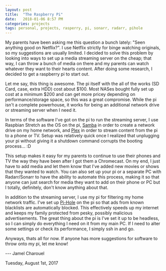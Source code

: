 ```yaml
---
layout: post
title:  "The Raspberry Pi"
date:   2018-01-06 8:57 PM
categories: projects
tags: personal, projects, rasperry, pi, sonarr, radarr, pihole
---
```


   My parents have been asking me this question a bunch lately: "Seen anything good on Netflix?". I use Netflix strictly for binge watching originals, so my suggestions are usually limited. I decided to solve this problem by looking into ways to set up a media streaming server on the cheap; that way, I can throw a bunch of media on there and my parents can watch whatever they want to their hearts content. After doing some research, I decided to get a raspberry pi to start out. 

   Let me say, this thing is awesome. The pi itself with the all of the works (SD Card, case, extra HDD) cost about $100. Most NASes bought fully set up cost at a minimum $200 and can get more pricey depending on performance/storage space, so this was a great compromise. While the pi isn't a complete powerhouse, it works for being an additional network drive or streaming server when I need it.

   In terms of the software I've got on the pi to run the streaming server, I use Raspbian Stretch as the OS on the pi, [Samba](https://www.raspberrypi.org/magpi/samba-file-server/) in order to create a network drive on my home network, and [Plex](https://www.plex.tv) in order to stream content from the pi to a phone or TV. Setup was relatively quick once I realized that unplugging your pi without giving it a shutdown command corrupts the booting process... :D

   This setup makes it easy for my parents to continue to use their phones and TV the way they have been after I got them a Chromecast. On my end, I just have to add media and let them know that I've added new movies or shows that they wanted to watch. You can also set up your pi or a separate PC with Radarr/Sonarr to have the ability to automate this process, making it so that anyone can just search for media they want to add on their phone or PC but I totally, definitely, don't know anything about that.

   In addition to the streaming server, I use my pi for filtering my home network traffic. I've set up [Pi-Hole](https://pi-hole.net/) on the pi so that ads from known blacklists are automatically blocked. This effectively speeds up my internet and keeps my family protected from pesky, possibly malicious advertisements.   The great thing about the pi is I've set it up to be headless, so I can simply do everything I need on it from my main PC. If I need to alter some settings or check its performance, I simply ssh in and go.

   Anyways, thats all for now. If anyone has more suggestions for software to throw onto my pi, let me know!

--- Jamel Charouel

Tuesday, August 1st, 2017
